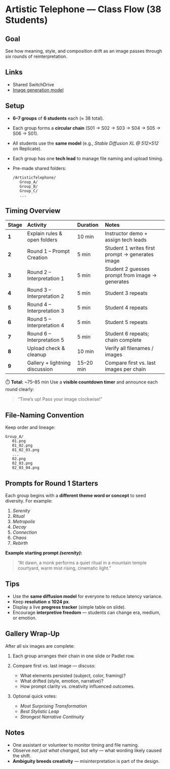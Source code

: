 # Artistic Telephone — Class Flow (38 Students)

## Goal

See how meaning, style, and composition drift as an image passes through six rounds of reinterpretation.

## Links

- Shared SwitchDrive
- [Image generation model](https://replicate.com/black-forest-labs/flux-schnell)

## Setup

- **6–7 groups** of **6 students** each (≈ 38 total).
- Each group forms a **circular chain** (S01 → S02 → S03 → S04 → S05 → S06 → S01).
- All students use the **same model** (e.g., _Stable Diffusion XL @ 512×512_ on Replicate).
- Each group has one **tech lead** to manage file naming and upload timing.
- Pre-made shared folders:

  ```
  /ArtisticTelephone/
     Group_A/
     Group_B/
     Group_C/
     ...
  ```

## Timing Overview

| Stage | Activity                       | Duration  | Notes                                           |
| :---- | :----------------------------- | :-------- | :---------------------------------------------- |
| **1** | Explain rules & open folders   | 10 min    | Instructor demo + assign tech leads             |
| **2** | Round 1 – Prompt Creation      | 5 min     | Student 1 writes first prompt → generates image |
| **3** | Round 2 – Interpretation 1     | 5 min     | Student 2 guesses prompt from image → generates |
| **4** | Round 3 – Interpretation 2     | 5 min     | Student 3 repeats                               |
| **5** | Round 4 – Interpretation 3     | 5 min     | Student 4 repeats                               |
| **6** | Round 5 – Interpretation 4     | 5 min     | Student 5 repeats                               |
| **7** | Round 6 – Interpretation 5     | 5 min     | Student 6 repeats; chain complete               |
| **8** | Upload check & cleanup         | 10 min    | Verify all filenames / images                   |
| **9** | Gallery + lightning discussion | 15–20 min | Compare first vs. last images per chain         |

⏱️ **Total:** ~75–85 min
Use a **visible countdown timer** and announce each round clearly:

> “Time’s up! Pass your image clockwise!”

## File-Naming Convention

Keep order and lineage:

```
Group_A/
   01.png
   01_02.png
   01_02_03.png
   ...
   02.png
   02_03.png
   02_03_04.png
```

## Prompts for Round 1 Starters

Each group begins with a **different theme word or concept** to seed diversity. For example:

1. _Serenity_
2. _Ritual_
3. _Metropolis_
4. _Decay_
5. _Connection_
6. _Chaos_
7. _Rebirth_

**Example starting prompt _(serenity)_:**

> “At dawn, a monk performs a quiet ritual in a mountain temple courtyard, warm mist rising, cinematic light.”

## Tips

- Use the **same diffusion model** for everyone to reduce latency variance.
- Keep **resolution ≤ 1024 px**.
- Display a live **progress tracker** (simple table on slide).
- Encourage **interpretive freedom** — students can change era, medium, or emotion.

## Gallery Wrap-Up

After all six images are complete:

1. Each group arranges their chain in one slide or Padlet row.
2. Compare first vs. last image — discuss:

   - What elements persisted (subject, color, framing)?
   - What drifted (style, emotion, narrative)?
   - How prompt clarity vs. creativity influenced outcomes.

3. Optional quick votes:

   - _Most Surprising Transformation_
   - _Best Stylistic Leap_
   - _Strongest Narrative Continuity_

## Notes

- One assistant or volunteer to monitor timing and file naming.
- Observe _not just what changed_, but _why_ — what wording likely caused the shift.
- **Ambiguity breeds creativity** — misinterpretation is part of the design.